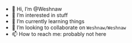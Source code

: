 - 👋 Hi, I’m @Weshnaw
- 👀 I’m interested in stuff
- 🌱 I’m currently learning things
- 💞️ I’m looking to collaborate on `Weshnaw/Weshnaw`
- 📫 How to reach me: probably not here

<!---
Weshnaw/Weshnaw is a ✨ special ✨ repository because its `README.md` (this file) appears on your GitHub profile.
You can click the Preview link to take a look at your changes.
--->
